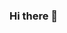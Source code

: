 ### Hi there 👋

<!--
**marcosdon28/marcosdon28** is a ✨ _special_ ✨ repository because its `README.md` (this file) appears on your GitHub profile.

Here are some ideas to get you started:

- 🔭 I’m currently working on ERC20 & ERC721 tokens.
- 🌱 I’m currently learning solidity and javascript.
- 👯 I’m looking to collaborate on blockchain projects.
- 📫 How to reach me: marcosdon28@gmail.com
- 😄 Pronouns: He/His.
-->

